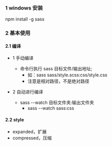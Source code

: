 <!--
 * @Descripttion: 
 * @version: 
 * @Author: 唐帆
 * @Date: 2020-04-21 14:37:42
 * @LastEditors: 唐帆
 * @LastEditTime: 2020-04-21 14:56:09
 -->

### 1 windows 安装
npm install -g sass

### 2 基本使用
#### 2.1 编译
- 1 手动编译
    - 命令行执行 sass 目标文件/输出地址;
        - 如：sass sass/style.scss:css/style.css
        - 注意是相对路径，不是绝对路径

- 2 自动进行编译
    - sass --watch 目标文件夹:输出文件夹
        - sass --watch sass:css

#### 2.2 style
- expanded，扩展
- compressed，压缩
